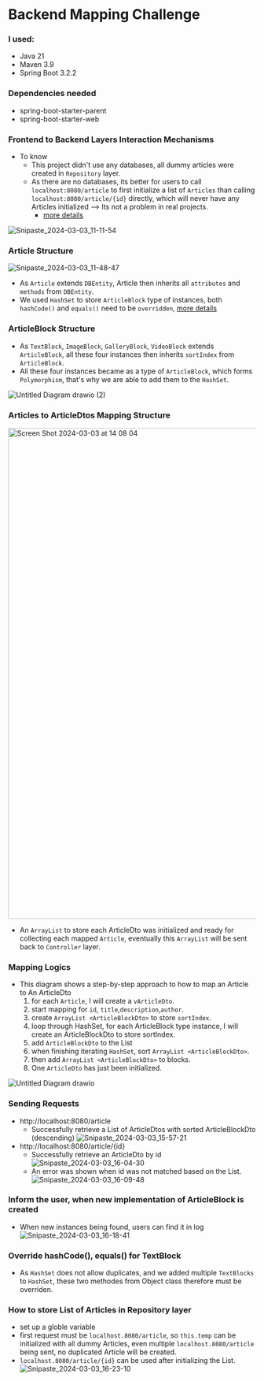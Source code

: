 # Backend Mapping Challenge

### I used:
- Java 21
- Maven 3.9
- Spring Boot 3.2.2

### Dependencies needed
- spring-boot-starter-parent
- spring-boot-starter-web

### Frontend to Backend Layers Interaction Mechanisms
 - To know
   - This project didn't use any databases, all dummy articles were created in `Repository` layer.
   - As there are no databases, its better for users to call `localhost:8080/article` to first initialize a list of `Articles` than calling `localhost:8080/article/{id}` directly, which will never have any Articles initialized --> Its not a problem in real projects.
       - [more details](#how-to-store-list-of-articles-in-repository-layer) 

![Snipaste_2024-03-03_11-11-54](https://github.com/Liu-Chen-CS/mapping-java/assets/158779475/61ae2325-229b-4cc0-a461-fb39d7968082)



### Article Structure
![Snipaste_2024-03-03_11-48-47](https://github.com/Liu-Chen-CS/mapping-java/assets/158779475/bf6ba3a6-6355-472d-bbdd-0e7066cc6495)
 - As `Article` extends `DBEntity`, Article then inherits all `attributes` and `methods` from `DBEntity`.
 - We used `HashSet` to store `ArticleBlock` type of instances, both `hashCode()` and `equals()` need to be `overridden`, [more details](#override-hashcode-equals-for-textblock)

### ArticleBlock Structure
- As `TextBlock`, `ImageBlock`, `GalleryBlock`, `VideoBlock` extends `ArticleBlock`, all these four instances then inherits `sortIndex` from `ArticleBlock`.
- All these four instances became as a type of `ArticleBlock`, which forms `Polymorphism`, that's why we are able to add them to the `HashSet`.

![Untitled Diagram drawio (2)](https://github.com/Liu-Chen-CS/backend-challenge/assets/158779475/8c606a13-0d4b-48fe-8f91-79041d7a9f5f)


### Articles to ArticleDtos Mapping Structure
<img width="997" alt="Screen Shot 2024-03-03 at 14 08 04" src="https://github.com/Liu-Chen-CS/backend-challenge/assets/158779475/43678a47-f16b-4ab6-bf9f-0e12062fcb17">

- An `ArrayList` to store each ArticleDto was initialized and ready for collecting each mapped `Article`, eventually this `ArrayList` will be sent back to `Controller` layer.


### Mapping Logics
- This diagram shows a step-by-step approach to how to map an Article to An ArticleDto
  1. for each `Article`, I will create a `vArticleDto`.
  2. start mapping for `id`, `title`,`description`,`author`.
  3. create `ArrayList <ArticleBlockDto>` to store `sortIndex`.
  4. loop through HashSet, for each ArticleBlock type instance, I will create an ArticleBlockDto to store sortIndex.
  5. add `ArticleBlockDto` to the List
  6. when finishing iterating `HashSet`, sort `ArrayList <ArticleBlockDto>`.
  7. then add `ArrayList <ArticleBlockDto>` to blocks.
  8. One `ArticleDto` has just been initialized.
 
![Untitled Diagram drawio](https://github.com/Liu-Chen-CS/backend-challenge/assets/158779475/1d28f6b0-1bf1-4cfb-b3d7-663bebb016db)


### Sending Requests
 -  http://localhost:8080/article
    - Successfully retrieve a List of ArticleDtos with sorted ArticleBlockDto (descending)
    ![Snipaste_2024-03-03_15-57-21](https://github.com/Liu-Chen-CS/backend-challenge/assets/158779475/0ac07329-737f-4c86-8a51-85355cb38217)
 - http://localhost:8080/article/{id}
    - Successfully retrieve an ArticleDto by id
    ![Snipaste_2024-03-03_16-04-30](https://github.com/Liu-Chen-CS/backend-challenge/assets/158779475/c669f0f1-3d71-467f-8160-e5dcd351eaae)
    - An error was shown when id was not matched based on the List.
    ![Snipaste_2024-03-03_16-09-48](https://github.com/Liu-Chen-CS/backend-challenge/assets/158779475/4c421437-18b8-4794-ad27-0cd7648bc76f)

### Inform the user, when new implementation of ArticleBlock is created
 - When new instances being found, users can find it in log
   ![Snipaste_2024-03-03_16-18-41](https://github.com/Liu-Chen-CS/backend-challenge/assets/158779475/4c5633b5-b9e8-45b9-a960-ad3df72721f9)




### Override hashCode(), equals() for TextBlock
 - As `HashSet` does not allow duplicates, and we added multiple `TextBlocks` to `HashSet`, these two methodes from Object class therefore must be overriden.

### How to store List of Articles in Repository layer
 - set up a globle variable
 - first request must be `localhost.8080/article`, so `this.temp` can be initialized with all dummy Articles, even multiple `localhost.8080/article` being sent, no duplicated Article will be created.
 - `localhost.8080/article/{id}` can be used after initializing the List.
 ![Snipaste_2024-03-03_16-23-10](https://github.com/Liu-Chen-CS/backend-challenge/assets/158779475/5f1740a4-10b4-45e1-ad54-b99af1d60cd9)

   


